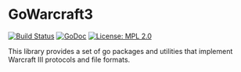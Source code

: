 GoWarcraft3
===========
[![Build Status](https://travis-ci.com/nielsAD/gowarcraft3.svg?branch=master)](https://travis-ci.com/nielsAD/gowarcraft3)
[![GoDoc](https://godoc.org/github.com/nielsAD/gowarcraft3?status.svg)](https://godoc.org/github.com/nielsAD/gowarcraft3)
[![License: MPL 2.0](https://img.shields.io/badge/License-MPL%202.0-brightgreen.svg)](https://opensource.org/licenses/MPL-2.0)

This library provides a set of go packages and utilities that implement Warcraft III protocols and file formats.
